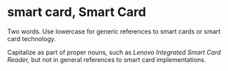 # smart card, Smart Card

Two words. Use lowercase for generic references to smart cards or smart card technology. 

Capitalize as part of proper nouns, such as *Lenovo* *Integrated* *Smart Card Reader,* but not in general references to smart card implementations.

